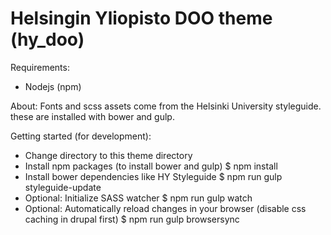 Helsingin Yliopisto DOO theme (hy_doo)
===========================================

Requirements:
  - Nodejs (npm)

About:
  Fonts and scss assets come from the Helsinki University styleguide.
  these are installed with bower and gulp.

Getting started (for development):
  - Change directory to this theme directory
  - Install npm packages (to install bower and gulp)
      $ npm install
  - Install bower dependencies like HY Styleguide
      $ npm run gulp styleguide-update
  - Optional: Initialize SASS watcher
      $ npm run gulp watch
  - Optional: Automatically reload changes in your browser (disable css caching in drupal first)
      $ npm run gulp browsersync
